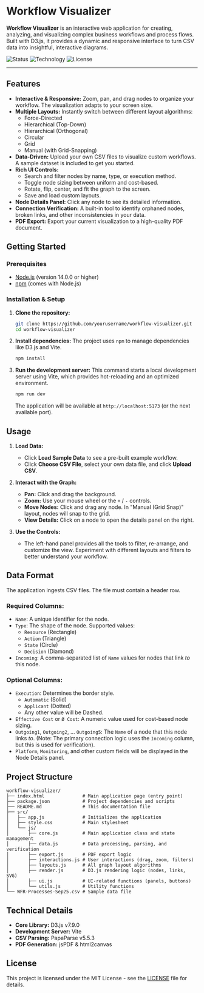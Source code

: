 # Workflow Visualizer

**Workflow Visualizer** is an interactive web application for creating, analyzing, and visualizing complex business workflows and process flows. Built with D3.js, it provides a dynamic and responsive interface to turn CSV data into insightful, interactive diagrams.

![Status](https://img.shields.io/badge/Status-Production%20Ready-green)
![Technology](https://img.shields.io/badge/Tech-D3.js%20%7C%20Vite%20%7C%20JavaScript-blue)
![License](https://img.shields.io/badge/License-MIT-blue.svg)

---

## Features

-   **Interactive & Responsive:** Zoom, pan, and drag nodes to organize your workflow. The visualization adapts to your screen size.
-   **Multiple Layouts:** Instantly switch between different layout algorithms:
    -   Force-Directed
    -   Hierarchical (Top-Down)
    -   Hierarchical (Orthogonal)
    -   Circular
    -   Grid
    -   Manual (with Grid-Snapping)
-   **Data-Driven:** Upload your own CSV files to visualize custom workflows. A sample dataset is included to get you started.
-   **Rich UI Controls:**
    -   Search and filter nodes by name, type, or execution method.
    -   Toggle node sizing between uniform and cost-based.
    -   Rotate, flip, center, and fit the graph to the screen.
    -   Save and load custom layouts.
-   **Node Details Panel:** Click any node to see its detailed information.
-   **Connection Verification:** A built-in tool to identify orphaned nodes, broken links, and other inconsistencies in your data.
-   **PDF Export:** Export your current visualization to a high-quality PDF document.

## Getting Started

### Prerequisites

-   [Node.js](https://nodejs.org/) (version 14.0.0 or higher)
-   [npm](https://www.npmjs.com/) (comes with Node.js)

### Installation & Setup

1.  **Clone the repository:**
    ```bash
    git clone https://github.com/yourusername/workflow-visualizer.git
    cd workflow-visualizer
    ```

2.  **Install dependencies:**
    The project uses `npm` to manage dependencies like D3.js and Vite.
    ```bash
    npm install
    ```

3.  **Run the development server:**
    This command starts a local development server using Vite, which provides hot-reloading and an optimized environment.
    ```bash
    npm run dev
    ```
    The application will be available at `http://localhost:5173` (or the next available port).

## Usage

1.  **Load Data:**
    -   Click **Load Sample Data** to see a pre-built example workflow.
    -   Click **Choose CSV File**, select your own data file, and click **Upload CSV**.

2.  **Interact with the Graph:**
    -   **Pan:** Click and drag the background.
    -   **Zoom:** Use your mouse wheel or the `+` / `-` controls.
    -   **Move Nodes:** Click and drag any node. In "Manual (Grid Snap)" layout, nodes will snap to the grid.
    -   **View Details:** Click on a node to open the details panel on the right.

3.  **Use the Controls:**
    -   The left-hand panel provides all the tools to filter, re-arrange, and customize the view. Experiment with different layouts and filters to better understand your workflow.

## Data Format

The application ingests CSV files. The file must contain a header row.

### Required Columns:

-   `Name`: A unique identifier for the node.
-   `Type`: The shape of the node. Supported values:
    -   `Resource` (Rectangle)
    -   `Action` (Triangle)
    -   `State` (Circle)
    -   `Decision` (Diamond)
-   `Incoming`: A comma-separated list of `Name` values for nodes that link *to* this node.

### Optional Columns:

-   `Execution`: Determines the border style.
    -   `Automatic` (Solid)
    -   `Applicant` (Dotted)
    -   Any other value will be Dashed.
-   `Effective Cost` or `Ø Cost`: A numeric value used for cost-based node sizing.
-   `Outgoing1`, `Outgoing2`, ... `Outgoing5`: The `Name` of a node that this node links *to*. (Note: The primary connection logic uses the `Incoming` column, but this is used for verification).
-   `Platform`, `Monitoring`, and other custom fields will be displayed in the Node Details panel.

## Project Structure

```
workflow-visualizer/
├── index.html              # Main application page (entry point)
├── package.json            # Project dependencies and scripts
├── README.md               # This documentation file
├── src/
│   ├── app.js              # Initializes the application
│   ├── style.css           # Main stylesheet
│   └── js/
│       ├── core.js         # Main application class and state management
│       ├── data.js         # Data processing, parsing, and verification
│       ├── export.js       # PDF export logic
│       ├── interactions.js # User interactions (drag, zoom, filters)
│       ├── layouts.js      # All graph layout algorithms
│       ├── render.js       # D3.js rendering logic (nodes, links, SVG)
│       ├── ui.js           # UI-related functions (panels, buttons)
│       └── utils.js        # Utility functions
└── WFR-Processes-Sep25.csv # Sample data file
```

## Technical Details

-   **Core Library:** D3.js v7.9.0
-   **Development Server:** Vite
-   **CSV Parsing:** PapaParse v5.5.3
-   **PDF Generation:** jsPDF & html2canvas

## License

This project is licensed under the MIT License - see the [LICENSE](LICENSE) file for details.